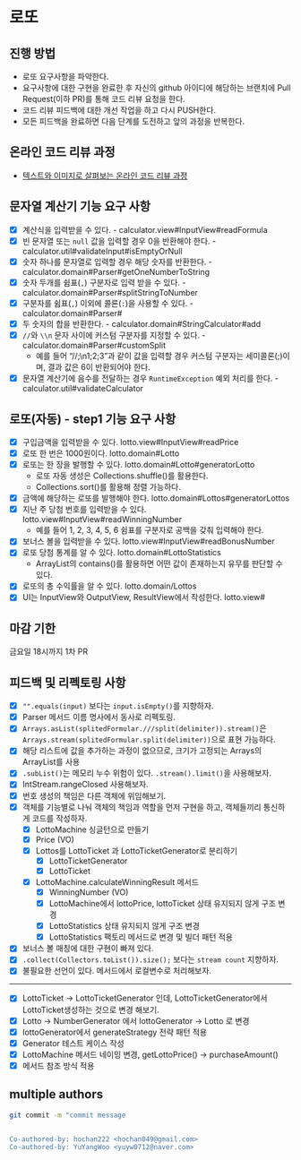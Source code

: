 # 로또
## 진행 방법
* 로또 요구사항을 파악한다.
* 요구사항에 대한 구현을 완료한 후 자신의 github 아이디에 해당하는 브랜치에 Pull Request(이하 PR)를 통해 코드 리뷰 요청을 한다.
* 코드 리뷰 피드백에 대한 개선 작업을 하고 다시 PUSH한다.
* 모든 피드백을 완료하면 다음 단계를 도전하고 앞의 과정을 반복한다.

## 온라인 코드 리뷰 과정
* [텍스트와 이미지로 살펴보는 온라인 코드 리뷰 과정](https://github.com/next-step/nextstep-docs/tree/master/codereview)

## 문자열 계산기 기능 요구 사항

- [x] 계산식을 입력받을 수 있다. - calculator.view#InputView#readFormula
- [x] 빈 문자열 또는 `null` 값을 입력할 경우 0을 반환해야 한다. - calculator.util#validateInput#isEmptyOrNull
- [x] 숫자 하나를 문자열로 입력할 경우 해당 숫자를 반환한다. - calculator.domain#Parser#getOneNumberToString
- [x] 숫자 두개를 쉼표(`,`) 구분자로 입력 받을 수 있다. - calculator.domain#Parser#splitStringToNumber
- [x] 구분자를 쉼표(`,`) 이외에 콜론(`:`)을 사용할 수 있다. - calculator.domain#Parser#
- [x] 두 숫자의 합을 반환한다. - calculator.domain#StringCalculator#add
- [x] `//`와 `\\n` 문자 사이에 커스텀 구분자를 지정할 수 있다. - calculator.domain#Parser#customSplit
  - 예를 들어 “//;\n1;2;3”과 같이 값을 입력할 경우 커스텀 구분자는 세미콜론(;)이며, 결과 값은 6이 반환되어야 한다.
- [x] 문자열 계산기에 음수를 전달하는 경우 `RuntimeException` 예외 처리를 한다. - calculator.util#validateCalculator

## 로또(자동) - step1 기능 요구 사항

- [x] 구입금액을 입력받을 수 있다. lotto.view#InputView#readPrice
- [x] 로또 한 번은 1000원이다. lotto.domain#Lotto
- [x] 로또는 한 장을 발행할 수 있다. lotto.domain#Lotto#generatorLotto
  - 로또 자동 생성은 Collections.shuffle()를 활용한다.
  - Collections.sort()를 활용해 정렬 가능하다.
- [x] 금액에 해당하는 로또를 발행해야 한다. lotto.domain#Lottos#generatorLottos
- [x] 지난 주 당첨 번호를 입력받을 수 있다. lotto.view#InputView#readWinningNumber
  - 예를 들어 1, 2, 3, 4, 5, 6 쉼표를 구분자로 공백을 갖춰 입력해야 한다. 
- [x] 보너스 볼을 입력받을 수 있다. lotto.view#InputView#readBonusNumber
- [x] 로또 당첨 통계를 알 수 있다. lotto.domain#LottoStatistics
  - ArrayList의 contains()를 활용하면 어떤 값이 존재하는지 유무를 판단할 수 있다.
- [x] 로또의 총 수익률을 알 수 있다. lotto.domain/Lottos
- [x] UI는 InputView와 OutputView, ResultView에서 작성한다. lotto.view#

## 마감 기한

금요일 18시까지 1차 PR

## 피드백 및 리펙토링 사항

- [x] `"".equals(input)` 보다는 `input.isEmpty()`를 지향하자.
- [x] Parser 메서드 이름 명사에서 동사로 리펙토링.
- [x] `Arrays.asList(splitedFormular.///split(delimiter)).stream()`은 `Arrays.stream(splitedFormular.split(delimiter))`으로 표현 가능하다.
- [x] 해당 리스트에 값을 추가하는 과정이 없으므로, 크기가 고정되는 Arrays의 ArrayList를 사용
- [x] `.subList()`는 메모리 누수 위험이 있다. `.stream().limit()`을 사용해보자.
- [x] IntStream.rangeClosed 사용해보자.
- [x] 번호 생성의 책임은 다른 객체에 위임해보기.
- [x] 객체를 기능별로 나눠 객체의 책임과 역할을 먼저 구현을 하고, 객체들끼리 통신하게 코드를 작성하자.
  - [x] LottoMachine 싱글턴으로 만들기
  - [x] Price (VO)
  - [x] Lottos를 LottoTicket 과 LottoTicketGenerator로 분리하기
    - [x] LottoTicketGenerator
    - [x] LottoTicket
  - [x] LottoMachine.calculateWinningResult 메서드 
    - [x] WinningNumber (VO)
    - [x] LottoMachine에서 lottoPrice, lottoTicket 상태 유지되지 않게 구조 변경
    - [x] LottoStatistics 상태 유지되지 않게 구조 변경
    - [x] LottoStatistics 팩토리 메서드로 변경 및 빌더 패턴 적용 
- [x] 보너스 볼 매칭에 대한 구현이 빠져 있다.
- [x] `.collect(Collectors.toList()).size();` 보다는 `stream count` 지향하자.
- [x] 불필요한 선언이 있다. 메서드에서 로컬변수로 처리해보자.

---

- [x] LottoTicket -> LottoTicketGenerator 인데, LottoTicketGenerator에서 LottoTicket생성하는 것으로 변경 해보기.
- [x] Lotto -> NumberGenerator 에서 lottoGenerator -> Lotto 로 변경
- [x] lottoGenerator에서 generateStrategy 전략 패턴 적용
- [x] Generator 테스트 케이스 작성
- [x] LottoMachine 메서드 네이밍 변경, getLottoPrice() ->  purchaseAmount()
- [x] 메서드 참조 방식 적용

## multiple authors

```bash
git commit -m "commit message


Co-authored-by: hochan222 <hochan049@gmail.com>
Co-authored-by: YuYangWoo <yuyw0712@naver.com>
```
